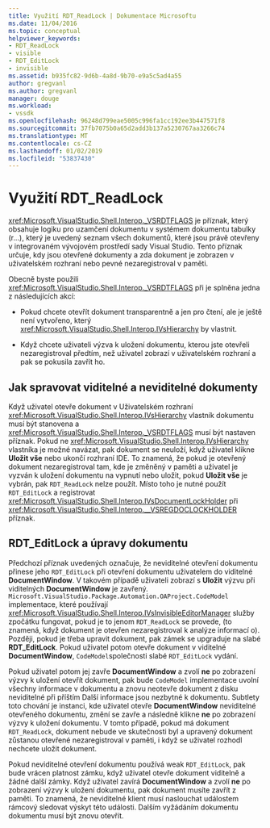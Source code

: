 ```yaml
---
title: Využití RDT_ReadLock | Dokumentace Microsoftu
ms.date: 11/04/2016
ms.topic: conceptual
helpviewer_keywords:
- RDT_ReadLock
- visible
- RDT_EditLock
- invisible
ms.assetid: b935fc82-9d6b-4a8d-9b70-e9a5c5ad4a55
author: gregvanl
ms.author: gregvanl
manager: douge
ms.workload:
- vssdk
ms.openlocfilehash: 96248d799eae5005c996fa1cc192ee3b447571f8
ms.sourcegitcommit: 37fb7075b0a65d2add3b137a5230767aa3266c74
ms.translationtype: MT
ms.contentlocale: cs-CZ
ms.lasthandoff: 01/02/2019
ms.locfileid: "53837430"
---
```

# <a name="rdtreadlock-usage"></a>Využití RDT_ReadLock

<xref:Microsoft.VisualStudio.Shell.Interop._VSRDTFLAGS> je příznak, který obsahuje logiku pro uzamčení dokumentu v systémem dokumentu tabulky (r...), který je uvedený seznam všech dokumentů, které jsou právě otevřeny v integrovaném vývojovém prostředí sady Visual Studio. Tento příznak určuje, kdy jsou otevřené dokumenty a zda dokument je zobrazen v uživatelském rozhraní nebo pevné nezaregistroval v paměti.

Obecně byste použili <xref:Microsoft.VisualStudio.Shell.Interop._VSRDTFLAGS> při je splněna jedna z následujících akcí:

- Pokud chcete otevřít dokument transparentně a jen pro čtení, ale je ještě není vytvořeno, který <xref:Microsoft.VisualStudio.Shell.Interop.IVsHierarchy> by vlastnit.

- Když chcete uživateli výzva k uložení dokumentu, kterou jste otevřeli nezaregistroval předtím, než uživatel zobrazí v uživatelském rozhraní a pak se pokusila zavřít ho.

## <a name="how-to-manage-visible-and-invisible-documents"></a>Jak spravovat viditelné a neviditelné dokumenty

Když uživatel otevře dokument v Uživatelském rozhraní <xref:Microsoft.VisualStudio.Shell.Interop.IVsHierarchy> vlastník dokumentu musí být stanovena a <xref:Microsoft.VisualStudio.Shell.Interop._VSRDTFLAGS> musí být nastaven příznak. Pokud ne <xref:Microsoft.VisualStudio.Shell.Interop.IVsHierarchy> vlastníka je možné navázat, pak dokument se neuloží, když uživatel klikne **Uložit vše** nebo ukončí rozhraní IDE. To znamená, že pokud je otevřený dokument nezaregistroval tam, kde je změněný v paměti a uživatel je vyzván k uložení dokumentu na vypnutí nebo uložit, pokud **Uložit vše** je vybrán, pak `RDT_ReadLock` nelze použít. Místo toho je nutné použít `RDT_EditLock` a registrovat <xref:Microsoft.VisualStudio.Shell.Interop.IVsDocumentLockHolder> při <xref:Microsoft.VisualStudio.Shell.Interop.__VSREGDOCLOCKHOLDER> příznak.

## <a name="rdteditlock-and-document-modification"></a>RDT_EditLock a úpravy dokumentu

Předchozí příznak uvedených označuje, že neviditelné otevření dokumentu přinese jeho `RDT_EditLock` při otevření dokumentu uživatelem do viditelné **DocumentWindow**. V takovém případě uživateli zobrazí s **Uložit** výzvu při viditelných **DocumentWindow** je zavřený. `Microsoft.VisualStudio.Package.Automation.OAProject.CodeModel` implementace, které používají <xref:Microsoft.VisualStudio.Shell.Interop.IVsInvisibleEditorManager> služby zpočátku fungovat, pokud je to jenom `RDT_ReadLock` se provede, (to znamená, když dokument je otevřen nezaregistroval k analýze informací o). Později, pokud je třeba upravit dokument, pak zámek se upgraduje na slabé **RDT_EditLock**. Pokud uživatel potom otevře dokument v viditelné **DocumentWindow**, `CodeModel`společnosti slabé `RDT_EditLock` vydání.

Pokud uživatel potom jej zavře **DocumentWindow** a zvolí **ne** po zobrazení výzvy k uložení otevřít dokument, pak bude `CodeModel` implementace uvolní všechny informace v dokumentu a znovu neotevře dokument z disku neviditelné při příštím Další informace jsou nezbytné k dokumentu. Subtlety toto chování je instanci, kde uživatel otevře **DocumentWindow** neviditelné otevřeného dokumentu, změní se zavře a následně klikne **ne** po zobrazení výzvy k uložení dokumentu. V tomto případě, pokud má dokument `RDT_ReadLock`, dokument nebude ve skutečnosti byl a upravený dokument zůstanou otevřené nezaregistroval v paměti, i když se uživatel rozhodl nechcete uložit dokument.

Pokud neviditelné otevření dokumentu používá weak `RDT_EditLock`, pak bude vrácen platnost zámku, když uživatel otevře dokument viditelně a žádné další zámky. Když uživatel zavírá **DocumentWindow** a zvolí **ne** po zobrazení výzvy k uložení dokumentu, pak dokument musíte zavřít z paměti. To znamená, že neviditelné klient musí naslouchat událostem rámcový sledovat výskyt této události. Dalším vyžádáním dokumentu dokumentu musí být znovu otevřít.